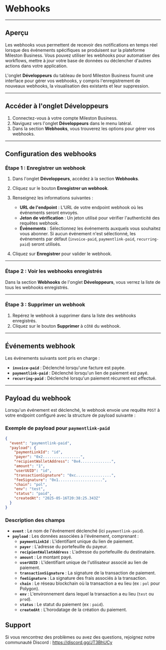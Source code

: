 # Webhooks

---

## Aperçu

Les webhooks vous permettent de recevoir des notifications en temps réel lorsque des événements spécifiques se produisent sur la plateforme Mileston Business. Vous pouvez utiliser les webhooks pour automatiser des workflows, mettre à jour votre base de données ou déclencher d'autres actions dans votre application.

L'onglet **Développeurs** du tableau de bord Mileston Business fournit une interface pour gérer vos webhooks, y compris l'enregistrement de nouveaux webhooks, la visualisation des existants et leur suppression.

---

## Accéder à l'onglet Développeurs

1. Connectez-vous à votre compte Mileston Business.
2. Naviguez vers l'onglet **Développeurs** dans le menu latéral.
3. Dans la section **Webhooks**, vous trouverez les options pour gérer vos webhooks.

---

## Configuration des webhooks

### **Étape 1 : Enregistrer un webhook**

1. Dans l'onglet **Développeurs**, accédez à la section **Webhooks**.
2. Cliquez sur le bouton **Enregistrer un webhook**.
3. Renseignez les informations suivantes :

   - **URL de l'endpoint** : L'URL de votre endpoint webhook où les événements seront envoyés.
   - **Jeton de vérification** : Un jeton utilisé pour vérifier l'authenticité des requêtes webhook.
   - **Événements** : Sélectionnez les événements auxquels vous souhaitez vous abonner. Si aucun événement n'est sélectionné, les événements par défaut (`invoice-paid`, `paymentlink-paid`, `recurring-paid`) seront utilisés.

4. Cliquez sur **Enregistrer** pour valider le webhook.

---

### **Étape 2 : Voir les webhooks enregistrés**

Dans la section **Webhooks** de l'onglet **Développeurs**, vous verrez la liste de tous les webhooks enregistrés.

---

### **Étape 3 : Supprimer un webhook**

1. Repérez le webhook à supprimer dans la liste des webhooks enregistrés.
2. Cliquez sur le bouton **Supprimer** à côté du webhook.

---

## Événements webhook

Les événements suivants sont pris en charge :

- **`invoice-paid`** : Déclenché lorsqu'une facture est payée.
- **`paymentlink-paid`** : Déclenché lorsqu'un lien de paiement est payé.
- **`recurring-paid`** : Déclenché lorsqu'un paiement récurrent est effectué.

---

## Payload du webhook

Lorsqu'un événement est déclenché, le webhook envoie une requête `POST` à votre endpoint configuré avec la structure de payload suivante :

### Exemple de payload pour `paymentlink-paid`

```json
{
  "event": "paymentlink-paid",
  "payload": {
    "paymentLinkId": "id",
    "payer": "0x2.................",
    "recipientWalletAddress": "0x4..............",
    "amount": "1",
    "userUUID": "id",
    "transactionSignature": "0xc................",
    "feeSignature": "0x1....................",
    "chain": "pol",
    "env": "test",
    "status": "paid",
    "createdAt": "2025-05-16T20:38:25.343Z"
  }
}
```

### Description des champs

- **`event`** : Le nom de l'événement déclenché (ici `paymentlink-paid`).
- **`payload`** : Les données associées à l'événement, comprenant :
  - **`paymentLinkId`** : L'identifiant unique du lien de paiement.
  - **`payer`** : L'adresse du portefeuille du payeur.
  - **`recipientWalletAddress`** : L'adresse du portefeuille du destinataire.
  - **`amount`** : Le montant payé.
  - **`userUUID`** : L'identifiant unique de l'utilisateur associé au lien de paiement.
  - **`transactionSignature`** : La signature de la transaction de paiement.
  - **`feeSignature`** : La signature des frais associés à la transaction.
  - **`chain`** : Le réseau blockchain où la transaction a eu lieu (ex : `pol` pour Polygon).
  - **`env`** : L'environnement dans lequel la transaction a eu lieu (`test` ou `prod`).
  - **`status`** : Le statut du paiement (ex : `paid`).
  - **`createdAt`** : L'horodatage de la création du paiement.

## Support

Si vous rencontrez des problèmes ou avez des questions, rejoignez notre communauté Discord : https://discord.gg/JT3BhUCy
